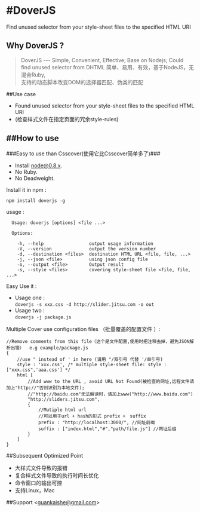 #DoverJS
========
Find unused selector from your style-sheet files to the specified HTML URI
## Why DoverJS ?
> DoverJS --- Simple, Convenient, Effective; Base on Nodejs; Could find unused selector from DHTML
> 简单、易用、有效，基于NodeJS，无混合Ruby, <br />
> 支持的动态脚本改变DOM的选择器匹配、伪类的匹配

##Use case

- Found unused selector from your style-sheet files to the specified HTML URI
- (检查样式文件在指定页面的冗余style-rules)

##How to use
---
###Easy to use than Csscover(使用它比Csscover简单多了)###

*   Install [node@0.8.x](http://nodejs.org).
*   No Ruby.
*   No Deadweight.

Install it in npm :

    npm install doverjs -g
    
usage : 

    
      Usage: doverjs [options] <file ...>
    
      Options:
    
        -h, --help                 output usage information
        -V, --version              output the version number
        -d, --destination <files>  destination HTML URL <file, file, ...>
        -j, --json <file>          using json config file
        -o, --output <file>        Output result
        -s, --style <files>        covering style-sheet file <file, file, ...>

Easy Use it :
    
*    Usage one :<br />
        `doverjs -s xxx.css -d http://slider.jitsu.com -o out`
*    Usage two :<br />
        `doverjs -j package.js`
    
Multiple Cover use configuration files （批量覆盖的配置文件 ）:

    //Remove comments from this file（这个是文件配置,使用时把注释去掉，避免JSON解析出错）  e.g example/package.js
    {
        //use " instead of ' in here (请用 "/双引号 代替 '/单引号)
        style : 'xxx.css', /* multiple style-sheet file: style : ["xxx.css",'aaa.css'] */
        html [
            //Add www to the URL , avoid URL Not Found(被检查的网址,远程文件请加上"http://"否则识别为本地文件); 
            //"http://baidu.com"无法解读时，请加上www("http://www.baidu.com")
            "http://sliders.jitsu.com",
            {
                //Mutiple html url
                //可以用于url + hash的形式 prefix +　suffix
                prefix : "http://localhost:3000/", //网址前缀
                suffix : ["index.html","#","path/file.js"] //网址后缀
            }
        ]
    }
##Subsequent Optimized Point

*   大样式文件导致的报错
*   复合样式文件导致的执行时间长优化
*   命令窗口的输出可控
*   支持Linux，Mac

##Support
  &lt;guankaishe@gmail.com&gt;


    
